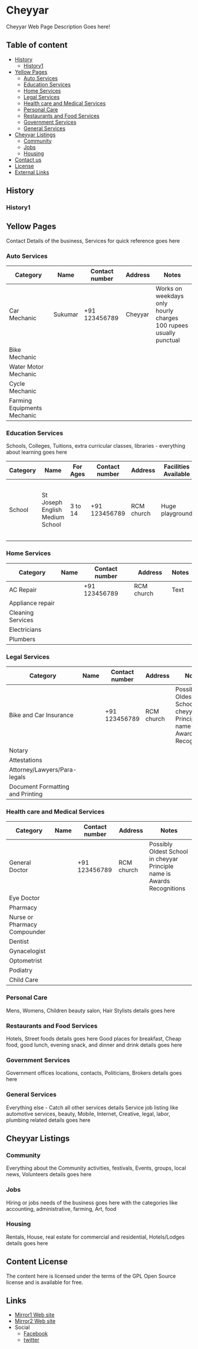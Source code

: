 <head>

<!-- Global site tag (gtag.js) - Google Analytics -->
<script async src="https://www.googletagmanager.com/gtag/js?id=G-5SZXWT8C9Y"></script>
<script>
  window.dataLayer = window.dataLayer || [];
  function gtag(){dataLayer.push(arguments);}
  gtag('js', new Date());

  gtag('config', 'G-5SZXWT8C9Y');
</script>

</head>

Cheyyar 
======================


Cheyyar Web Page Description Goes here! 


## Table of content

- [History](#History)
    - [History1](#History1)
- [Yellow Pages](#Yellow_Pages)
	- [Auto Services ](#Auto_Services )
	- [Education Services](#Education_Services )
	- [Home Services ](#Home_Services )
	- [ Legal Services ](#Legal_Services )
	- [Health care and Medical Services ](#Healthcare_and_Medical_Services )
	- [ Personal Care](#Personal_Care)
	- [Restaurants and Food Services](#Restaurants_and_Food_Services)
	-  [Government Services](#Government_Services )
	- [General Services](#General_services)
- [Cheyyar Listings](#Cheyyar_Listings)
	- [Community](#Community)
	- [Jobs](#Jobs)
	- [Housing](#Housing)
- [Contact us](#Contact_us])
- [License](#license)
- [External Links](#links)

## History


### History1

## Yellow Pages
Contact Details of the business, Services for quick reference goes here 

###  Auto Services 
 
| Category                    	| Name    	| Contact number  	| Address  	| Notes                                                                     	|
|-----------------------------	|---------	|-----------------	|----------	|---------------------------------------------------------------------------	|
| Car Mechanic                	| Sukumar 	| +91 123456789   	| Cheyyar  	| Works on weekdays only<br>hourly charges 100 rupees <br>usually punctual  	|
| Bike Mechanic               	|         	|                 	|          	|                                                                           	|
| Water Motor Mechanic        	|         	|                 	|          	|                                                                           	|
| Cycle Mechanic              	|         	|                 	|          	|                                                                           	|
| Farming Equipments Mechanic 	|         	|                 	|          	|                                                                           	|                                                               	|

### Education Services 
Schools, Colleges, Tuitions, extra curricular classes, libraries - everything about learning goes here 

| Category  	| Name                            	| For Ages  	| Contact number  	| Address     	| Facilities Available  	| Notes                                                                               	|
|-----------	|---------------------------------	|-----------	|-----------------	|-------------	|-----------------------	|-------------------------------------------------------------------------------------	|
| School    	| St Joseph English Medium School 	| 3 to 14   	| +91 123456789   	| RCM church  	| Huge playground       	| Possibly Oldest School in cheyyar<br>Principle name is <br>Awards <br>Recognitions  	|

###  Home Services 
| Category          	| Name 	| Contact number  	| Address     	| Notes                                                                               	|
|-------------------	|------	|-----------------	|-------------	|-------------------------------------------------------------------------------------	|
| AC Repair         	|      	| +91 123456789   	| RCM church  	| Text                                                                              	|
| Appliance repair  	|      	|                 	|             	|                                                                                     	|
| Cleaning Services 	|      	|                 	|             	|                                                                                     	|
| Electricians      	|      	|                 	|             	|                                                                                     	|
| Plumbers          	|      	|                 	|             	|                                                                                     	|

###   Legal Services 
| Category                         	| Name 	| Contact number  	| Address     	| Notes                                                                               	|
|----------------------------------	|------	|-----------------	|-------------	|-------------------------------------------------------------------------------------	|
| Bike and Car Insurance           	|      	| +91 123456789   	| RCM church  	| Possibly Oldest School in cheyyar<br>Principle name is <br>Awards <br>Recognitions  	|
| Notary                           	|      	|                 	|             	|                                                                                     	|
| Attestations                     	|      	|                 	|             	|                                                                                     	|
| Attorney/Lawyers/Para-legals     	|      	|                 	|             	|                                                                                     	|
| Document Formatting and Printing 	|      	|                 	|             	|                                                                                     	|

###   Health care and Medical Services 
| Category                     	| Name 	| Contact number  	| Address     	| Notes                                                                               	|
|------------------------------	|------	|-----------------	|-------------	|-------------------------------------------------------------------------------------	|
| General Doctor               	|      	| +91 123456789   	| RCM church  	| Possibly Oldest School in cheyyar<br>Principle name is <br>Awards <br>Recognitions  	|
| Eye Doctor                   	|      	|                 	|             	|                                                                                     	|
| Pharmacy                     	|      	|                 	|             	|                                                                                     	|
| Nurse or Pharmacy Compounder 	|      	|                 	|             	|                                                                                     	|
| Dentist                      	|      	|                 	|             	|                                                                                     	|
| Gynacelogist                 	|      	|                 	|             	|                                                                                     	|
| Optometrist                  	|      	|                 	|             	|                                                                                     	|
| Podiatry                     	|      	|                 	|             	|                                                                                     	|
| Child Care                   	|      	|                 	|             	|                                                                                     	|
 
###   Personal Care
Mens, Womens, Children beauty salon, Hair Stylists details goes here 
###   Restaurants and Food Services 
Hotels, Street foods details goes here 
Good places for breakfast, Cheap food, good lunch, evening snack, and dinner and drink details goes here 

###   Government Services 
Government offices locations, contacts, Politicians, Brokers details goes here 

###   General Services 
Everything else - Catch all other services details 
Service job listing like automotive services, beauty, Mobile, Internet, Creative, legal, labor, plumbing related details goes here 

## Cheyyar Listings
###  Community
Everything about the Community activities, festivals, Events, groups, local news, Volunteers details goes here 

###  Jobs
Hiring or jobs needs of the business goes here with the categories like accounting, administrative, farming, Art, food

### Housing
Rentals, House, real estate for commercial and residential, Hotels/Lodges details goes here 

## Content License

The content here is licensed under the terms of the GPL Open Source license and is available for free.

## Links

* [Mirror1 Web site](https://cheyyar.com)
*  [Mirror2 Web site](https://cheyyaru.com)
* Social 
	* [Facebook](https://facebook.com)
	*  [twitter](https://twitter.com)
